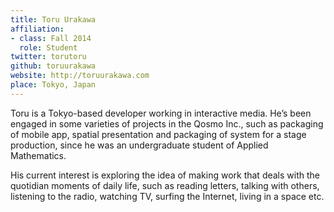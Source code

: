 ```yaml
---
title: Toru Urakawa
affiliation:
- class: Fall 2014
  role: Student
twitter: torutoru
github: toruurakawa
website: http://toruurakawa.com
place: Tokyo, Japan
---
```

Toru is a Tokyo-based developer working in interactive media. He’s been engaged in some varieties of projects in the Qosmo Inc., such as packaging of mobile app, spatial presentation and packaging of system for a stage production, since he was an undergraduate student of Applied Mathematics. 

His current interest is exploring the idea of making work that deals with the quotidian moments of daily life, such as reading letters, talking with others, listening to the radio, watching TV, surfing the Internet, living in a space etc.
